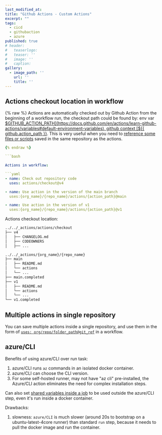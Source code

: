 ```yaml
---
last_modified_at:
title: "Github Actions - Custom Actions"
excerpt: ""
tags:
  - cicd
  - githubaction
  - azure
published: true
# header:
#   teaserlogo:
#   teaser: ''
#   image: ''
#   caption:
gallery:
  - image_path: ''
    url: ''
    title: ''
---
```


## Actions checkout location in workflow

{% raw %}
Actions are automatically checked out by Github Action from the beginning of a workflow run, the checkout path could be found by: env var [$GITHUB_ACTION_PATH](https://docs.github.com/en/actions/learn-github-actions/variables#default-environment-variables), github context [${{ github.action_path }}](https://docs.github.com/en/actions/learn-github-actions/contexts#github-context). This is very useful when you need to [reference some files or scripts](https://stackoverflow.com/a/73839061/5095636) saved in the same repository as the actions.

```yaml
{% endraw %}

```bash

Actions in workflow:

```yaml
- name: Check out repository code
  uses: actions/checkout@v4

- name: Use action in the version of the main branch
  uses:{org_name}/{repo_name}/actions/{action_path}@main

- name: Use action in the version of v1
  uses:{org_name}/{repo_name}/actions/{action_path}@v1
```

Actions checkout location:

```bash
../../_actions/actions/checkout
├── v4
│   ├── CHANGELOG.md
│   ├── CODEOWNERS
│   ├── ...

../../_actions/{org_name}/{repo_name}
├── main
│   ├── README.md
│   └── actions
│   └── ...
├── main.completed
├── v1
│   ├── README.md
│   └── actions
│   └── ...
└── v1.completed
```

## Multiple actions in single repository

You can save multiple actions inside a single repository, and use them in the form of [`uses: org/repo/folder_path@git_ref`](https://docs.github.com/en/actions/using-workflows/workflow-syntax-for-github-actions#example-using-a-public-action-in-a-subdirectory) in a workflow.

## azure/CLI

Benefits of using azure/CLI over run task:

1. azure/CLI runs `az` commands in an isolated docker container.
2. azure/CLI can choose the CLI version.
3. For some self-hosted runner, may not have "az cli" pre-installed, the Azure/CLI action eliminates the need for complex installation steps.

Can also set [shared variables inside a job](https://copdips.com/2023/09/github-actions-variables.html#passing-data-between-steps-inside-a-job) to be used outside the azure/CLI step, even it's run inside a docker container.

Drawbacks:

1. slowness: `azure/CLI` is much slower (around 20s to bootstrap on a ubuntu-latest-4core runner) than standard `run` step, because it needs to pull the docker image and run the container.
